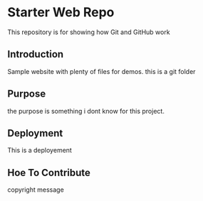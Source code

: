 # Starter Web Repo

This repository is for showing how Git and GitHub work

## Introduction

Sample website with plenty of files for demos. this is a git folder

## Purpose

the purpose is something i dont know for this project.

## Deployment
This is a deployement

## Hoe To Contribute

copyright message 